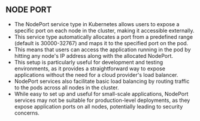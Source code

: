 ## NODE PORT

- The NodePort service type in Kubernetes allows users to expose a specific port on each node in the cluster, making it accessible externally. 
- This service type automatically allocates a port from a predefined range (default is 30000-32767) and maps it to the specified port on the pod. 
- This means that users can access the application running in the pod by hitting any node's IP address along with the allocated NodePort. 
- This setup is particularly useful for development and testing environments, as it provides a straightforward way to expose applications without the need for a cloud provider's load balancer.
- NodePort services also facilitate basic load balancing by routing traffic to the pods across all nodes in the cluster. 
- While easy to set up and useful for small-scale applications, NodePort services may not be suitable for production-level deployments, as they expose application ports on all nodes, potentially leading to security concerns. 